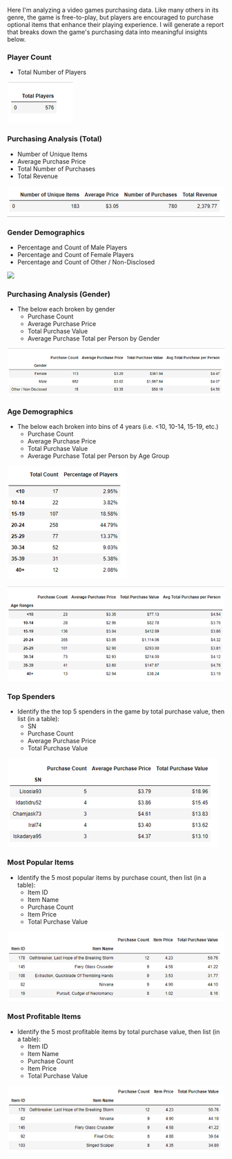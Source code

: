 Here I'm analyzing a video games purchasing data. Like many others in its genre, the game is free-to-play, but players are encouraged to purchase optional items that enhance their playing experience. I will generate a report that breaks down the game's purchasing data into meaningful insights below.

### Player Count

* Total Number of Players

![](Resources/Images/pc.PNG)

### Purchasing Analysis (Total)

* Number of Unique Items
* Average Purchase Price
* Total Number of Purchases
* Total Revenue

![](Resources/Images/pa.PNG)

### Gender Demographics

* Percentage and Count of Male Players
* Percentage and Count of Female Players
* Percentage and Count of Other / Non-Disclosed

![](Resources/Images/pd.PNG)

### Purchasing Analysis (Gender)

* The below each broken by gender
  * Purchase Count
  * Average Purchase Price
  * Total Purchase Value
  * Average Purchase Total per Person by Gender

![](Resources/Images/pag.PNG)

### Age Demographics

* The below each broken into bins of 4 years (i.e. &lt;10, 10-14, 15-19, etc.)
  * Purchase Count
  * Average Purchase Price
  * Total Purchase Value
  * Average Purchase Total per Person by Age Group

![](Resources/Images/ad.PNG)

![](Resources/Images/paad.PNG)

### Top Spenders

* Identify the the top 5 spenders in the game by total purchase value, then list (in a table):
  * SN
  * Purchase Count
  * Average Purchase Price
  * Total Purchase Value

![](Resources/Images/ts.PNG)

### Most Popular Items

* Identify the 5 most popular items by purchase count, then list (in a table):
  * Item ID
  * Item Name
  * Purchase Count
  * Item Price
  * Total Purchase Value

![](Resources/Images/pi.PNG)

### Most Profitable Items

* Identify the 5 most profitable items by total purchase value, then list (in a table):
  * Item ID
  * Item Name
  * Purchase Count
  * Item Price
  * Total Purchase Value

![](Resources/Images/profi.PNG)
